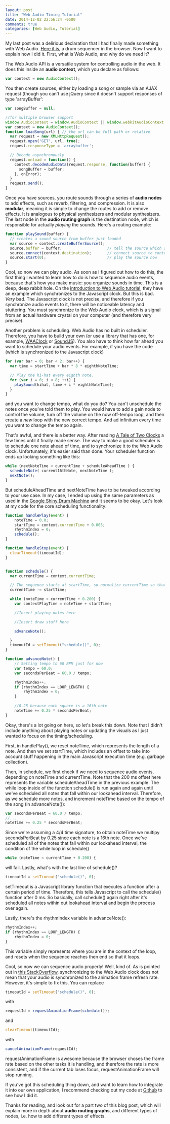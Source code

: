 ```yaml
---
layout: post
title: "Web Audio Timing Tutorial"
date: 2014-12-02 22:56:24 -0500
comments: true
categories: [Web Audio, Tutorial]
---
```


My last post was a delirious declaration that I had finally made something with Web Audio. [Here it is](http://web-audio-sequencer.herokuapp.com/), a drum sequencer in the browser. Now I want to explain how I did it. First, what is Web Audio, and why do we need it?

The Web Audio API is a versatile system for controlling audio in the web. It does this inside an **audio context**, which you declare as follows:

```javascript
var context = new AudioContext();
```

You then create sources, either by loading a song or sample via an AJAX request (though you can't use jQuery since it doesn't support responses of type 'arrayBuffer':

```javascript
var songBuffer = null;

//for multiple browser support
window.AudioContext = window.AudioContext || window.webkitAudioContext;
var context = new AudioContext();
function loadSong(url) { // the url can be full path or relative
  var request = new XMLHttpRequest();
  request.open('GET', url, true);
  request.responseType = 'arraybuffer';

  // Decode asynchronously
  request.onload = function() {
    context.decodeAudioData(request.response, function(buffer) {
      songBuffer = buffer;
    }, onError);
  }
  request.send();
}
```

Once you have sources, you route sounds through a series of **audio nodes** to add effects, such as reverb, filtering, and compression. It is also **modular**, meaning it is simple to change the routes to add or remove effects. It is analogous to physical synthesizers and modular synthesizers. The last node in the **audio routing graph** is the destination node, which is responsible for actually _playing_ the sounds. Here's a routing example:

```javascript
function playSound(buffer) {
  // creates a sound source from buffer just loaded
  var source = context.createBufferSource(); 
  source.buffer = buffer;                    // tell the source which sound to play
  source.connect(context.destination);       // connect source to context's destination (the speakers)
  source.start(0);                           // play the source now
}
```

Cool, so now we can play audio. As soon as I figured out how to do this, the first thing I wanted to learn how to do is how to sequence audio events, because that's how you make music: you organize sounds in time. This is a deep, deep rabbit hole. On the [introduction to Web Audio tutorial](http://www.html5rocks.com/en/tutorials/webaudio/intro/), they have an example which synchronizes to the Javascript clock. But this is bad. _Very_ bad. The Javascript clock is not precise, and therefore if you synchronize audio events to it, there will be noticeable latency and stuttering. You must synchronize to the Web Audio clock, which is a signal from an actual hardware crystal on your computer (and therefore very precise). 

Another problem is scheduling. Web Audio has no built in scheduler. Therefore, you have to build your own (or use a library that has one, for example, [WAAClock](https://www.npmjs.org/package/waaclock) or [SoundJS](https://github.com/CreateJS/SoundJS)). You also have to think how far ahead you want to schedule your audio events. For example, if you have the code (which is synchronized to the Javascript clock)

```javascript
for (var bar = 0; bar < 2; bar++) {
  var time = startTime + bar * 8 * eighthNoteTime;

  // Play the hi-hat every eighth note.
  for (var i = 0; i < 8; ++i) {
    playSound(hihat, time + i * eighthNoteTime);
  }
}
```

and you want to change tempo, what do you do? You can't unschedule the notes once you've told them to play. You would have to add a gain node to control the volume, turn off the volume on the now off-tempo loop, and then create a _new_ loop with the new correct tempo. And ad infinitum every time you want to change the tempo again.

That's awful, and there is a better way. After reading [A Tale of Two Clocks](http://www.html5rocks.com/en/tutorials/audio/scheduling/) a few times until it finally made sense. The way to make a good scheduler is to schedule one note ahead of time, and to synchronize it to the Web Audio clock. Unfortunately, it's easier said than done. Your scheduler function ends up looking something like this:

```javascript
while (nextNoteTime < currentTime + scheduleAheadTime ) {
  scheduleNote( current16thNote, nextNoteTime );
  nextNote();
}
```

But scheduleAheadTime and nextNoteTime have to be tweaked according to your use case. In my case, I ended up using the same parameters as used in the [Google Shiny Drum Machine](http://chromium.googlecode.com/svn/trunk/samples/audio/shiny-drum-machine.html) and it seems to be okay. Let's look at my code for the core scheduling functionality:

```javascript
function handlePlay(event) {
    noteTime = 0.0;
    startTime = context.currentTime + 0.005;
    rhythmIndex = 0;
    schedule();
}

function handleStop(event) {
  clearTimeout(timeoutId);
}


function schedule() {
  var currentTime = context.currentTime;

  // The sequence starts at startTime, so normalize currentTime so that it's 0 at the start of the sequence.
  currentTime -= startTime;

  while (noteTime < currentTime + 0.200) {
    var contextPlayTime = noteTime + startTime;

    //Insert playing notes here

    //Insert draw stuff here

    advanceNote();

  }
  timeoutId = setTimeout("schedule()", 0);
}

function advanceNote() {
    // Setting tempo to 60 BPM just for now
    var tempo = 60.0;
    var secondsPerBeat = 60.0 / tempo;

    rhythmIndex++;
    if (rhythmIndex == LOOP_LENGTH) {
        rhythmIndex = 0;
    }
   
    //0.25 because each square is a 16th note
    noteTime += 0.25 * secondsPerBeat;
}
```

Okay, there's a lot going on here, so let's break this down. Note that I didn't include anything about playing notes or updating the visuals as I just wanted to focus on the timing/scheduling.  

First, in handlePlay(), we reset noteTime, which represents the length of a note. And then we set startTime, which includes an offset to take into account stuff happening in the main Javascript execution time (e.g. garbage collection). 

Then, in schedule, we first check if we need to sequence audio events, depending on noteTime and currentTime. Note that the 200 ms offset here represents the variable scheduleAheadTime in the previous example. The while loop inside of the function schedule() is run again and again until we've scheduled all notes that fall within our lookahead interval. Therefore, as we schedule more notes, and increment noteTime based on the tempo of the song (in advanceNote()):

```javascript
var secondsPerBeat = 60.0 / tempo;
//...
noteTime += 0.25 * secondsPerBeat;
```

Since we're assuming a 4/4 time signature, to obtain noteTime we multipy secondsPerBeat by 0.25 since each note is a 16th note. Once we've scheduled all of the notes that fall within our lookahead interval, the condition of the while loop in schedule() 

```javascript
while (noteTime < currentTime + 0.200) {
```

will fail. Lastly, what's with the last line of schedule()?

```javascript
timeoutId = setTimeout("schedule()", 0);
```

setTimeout is a Javascript library function that executes a function after a certain period of time. Therefore, this tells Javascript to call the schedule() function after 0 ms. So basically, call schedule() again right after it's scheduled all notes within out lookahead interval and begin the process over again. 

Lastly, there's the rhythmIndex variable in advanceNote():

```javascript
rhythmIndex++;
if (rhythmIndex == LOOP_LENGTH) {
    rhythmIndex = 0;
}
```

This variable simply represents where you are in the context of the loop, and resets when the sequence reaches then end so that it loops. 

Cool, so now we can sequence audio properly! Well, kind of. As is pointed out in [this StackOverflow](http://stackoverflow.com/questions/20598147/perfect-synchronization-with-web-audio-api), synchronizing to the Web Audio clock does not mean that your audio is synchronized to the animation frame refresh rate. However, it's simple to fix this. You can replace

```javascript
timeoutId = setTimeout("schedule()", 0);
```

with

```javascript
requestId = requestAnimationFrame(schedule());
```

and

```javascript
clearTimeout(timeoutId);
```

with

```javascript
cancelAnimationFrame(requestId);
```

requestAnimationFrame is awesome because the browser choses the frame rate based on the other tasks it is handling, and therefore the rate is more consistent, and if the current tab loses focus, requestAnimationFrame will stop running.

If you've got this scheduling thing down, and want to learn how to integrate it into our own application, I recommend checking out my code at [Github](https://github.com/catarak/web-audio-sequencer) to see how I did it.

Thanks for reading, and look out for a part two of this blog post, which will explain more in depth about **audio routing graphs**, and different types of nodes, i.e. how to add different types of effects. 








